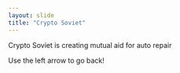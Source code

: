 ```yaml
---
layout: slide
title: "Crypto Soviet"
---
```

Crypto Soviet is creating mutual aid for auto repair

Use the left arrow to go back!
